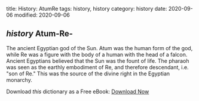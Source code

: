 title: History: AtumRe
tags: history, history
category: history
date: 2020-09-06
modified: 2020-09-06

## _history_  Atum-Re-
The ancient Egyptian god of the Sun.  Atum was the
human form of the god, while Re was a figure with the body of a human
with the head of a falcon.  Ancient Egyptians believed that the Sun
was the fount of life.  The pharaoh was seen as the earthly embodiment
of Re, and therefore descendant, i.e. "son of Re."   This was the
source of the divine right in the Egyptian monarchy.


Download *this* dictionary as a Free eBook: [Download Now]({static}static/CairnsHistoryDictionary.pdf)

